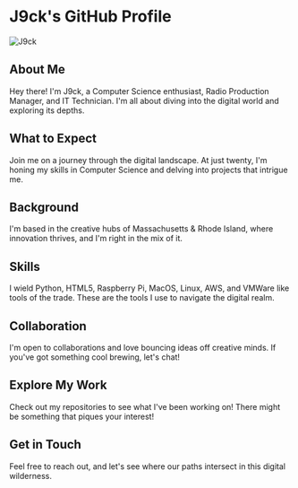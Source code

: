 # J9ck's GitHub Profile

![J9ck](https://user-images.githubusercontent.com/18350557/176309783-0785949b-9127-417c-8b55-ab5a4333674e.gif)

## About Me

Hey there! I'm J9ck, a Computer Science enthusiast, Radio Production Manager, and IT Technician. I'm all about diving into the digital world and exploring its depths.

## What to Expect

Join me on a journey through the digital landscape. At just twenty, I'm honing my skills in Computer Science and delving into projects that intrigue me.

## Background

I'm based in the creative hubs of Massachusetts & Rhode Island, where innovation thrives, and I'm right in the mix of it.

## Skills

I wield Python, HTML5, Raspberry Pi, MacOS, Linux, AWS, and VMWare like tools of the trade. These are the tools I use to navigate the digital realm.

## Collaboration

I'm open to collaborations and love bouncing ideas off creative minds. If you've got something cool brewing, let's chat!

## Explore My Work

Check out my repositories to see what I've been working on! There might be something that piques your interest!

## Get in Touch

Feel free to reach out, and let's see where our paths intersect in this digital wilderness.
